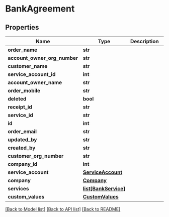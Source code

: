 # BankAgreement

## Properties
Name | Type | Description | Notes
------------ | ------------- | ------------- | -------------
**order_name** | **str** |  | [optional] 
**account_owner_org_number** | **str** |  | [optional] 
**customer_name** | **str** |  | [optional] 
**service_account_id** | **int** |  | [optional] 
**account_owner_name** | **str** |  | [optional] 
**order_mobile** | **str** |  | [optional] 
**deleted** | **bool** |  | [optional] 
**receipt_id** | **str** |  | [optional] 
**service_id** | **str** |  | [optional] 
**id** | **int** |  | [optional] 
**order_email** | **str** |  | [optional] 
**updated_by** | **str** |  | [optional] 
**created_by** | **str** |  | [optional] 
**customer_org_number** | **str** |  | [optional] 
**company_id** | **int** |  | [optional] 
**service_account** | [**ServiceAccount**](ServiceAccount.md) |  | [optional] 
**company** | [**Company**](Company.md) |  | [optional] 
**services** | [**list[BankService]**](BankService.md) |  | [optional] 
**custom_values** | [**CustomValues**](CustomValues.md) |  | [optional] 

[[Back to Model list]](../README.md#documentation-for-models) [[Back to API list]](../README.md#documentation-for-api-endpoints) [[Back to README]](../README.md)

